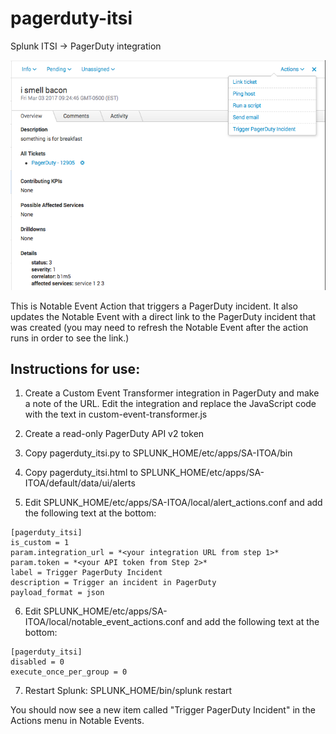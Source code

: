 # pagerduty-itsi
Splunk ITSI -> PagerDuty integration

![screenshot](pagerduty-itsi.png)

This is Notable Event Action that triggers a PagerDuty incident. It also updates the Notable Event with a direct link to the PagerDuty incident that was created (you may need to refresh the Notable Event after the action runs in order to see the link.)

## Instructions for use:

1. Create a Custom Event Transformer integration in PagerDuty and make a note of the URL. Edit the integration and replace the JavaScript code with the text in custom-event-transformer.js

2. Create a read-only PagerDuty API v2 token

3. Copy pagerduty_itsi.py to SPLUNK_HOME/etc/apps/SA-ITOA/bin

4. Copy pagerduty_itsi.html to SPLUNK_HOME/etc/apps/SA-ITOA/default/data/ui/alerts

5. Edit SPLUNK_HOME/etc/apps/SA-ITOA/local/alert_actions.conf and add the following text at the bottom:

```
[pagerduty_itsi]
is_custom = 1
param.integration_url = *<your integration URL from step 1>*
param.token = *<your API token from Step 2>*
label = Trigger PagerDuty Incident
description = Trigger an incident in PagerDuty
payload_format = json
```

6. Edit SPLUNK_HOME/etc/apps/SA-ITOA/local/notable_event_actions.conf and add the following text at the bottom:

```
[pagerduty_itsi]
disabled = 0
execute_once_per_group = 0
```

7. Restart Splunk: SPLUNK_HOME/bin/splunk restart

You should now see a new item called "Trigger PagerDuty Incident" in the Actions menu in Notable Events.
